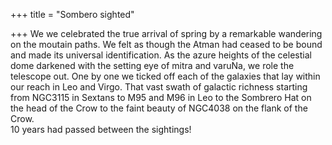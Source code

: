 +++
title = "Sombero sighted"

+++
We we celebrated the true arrival of spring by a remarkable wandering on
the moutain paths. We felt as though the Atman had ceased to be bound
and made its universal identification. As the azure heights of the
celestial dome darkened with the setting eye of mitra and varuNa, we
role the telescope out. One by one we ticked off each of the galaxies
that lay within our reach in Leo and Virgo. That vast swath of galactic
richness starting from NGC3115 in Sextans to M95 and M96 in Leo to the
Sombrero Hat on the head of the Crow to the faint beauty of NGC4038 on
the flank of the Crow.  
10 years had passed between the sightings\!
